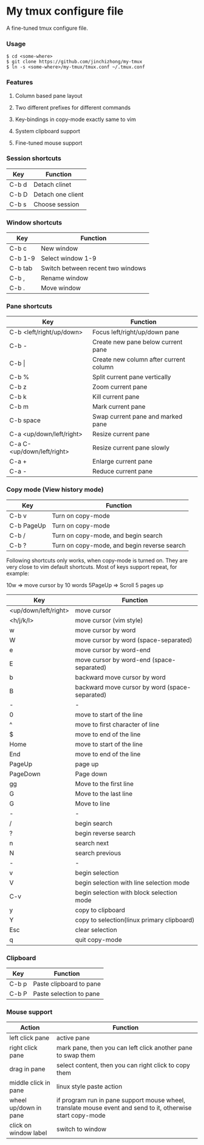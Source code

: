 My tmux configure file
======================

A fine-tuned tmux configure file.

### Usage

    $ cd <some-where>
    $ git clone https://github.com/jinchizhong/my-tmux
    $ ln -s <some-where>/my-tmux/tmux.conf ~/.tmux.conf

### Features

1. Column based pane layout

2. Two different prefixes for different commands

3. Key-bindings in copy-mode exactly same to vim

4. System clipboard support

5. Fine-tuned mouse support

### Session shortcuts

| Key           | Function             |
| ------------- | -------------------- |
| C-b d         | Detach clinet        |
| C-b D         | Detach one client    |
| C-b s         | Choose session       |

### Window shortcuts

| Key | Function |
| - | - |
| C-b c | New window |
| C-b 1-9 | Select window 1-9 |
| C-b tab | Switch between recent two windows |
| C-b , | Rename window |
| C-b . | Move window |

### Pane shortcuts

| Key | Function |
| - | - |
| C-b <left/right/up/down> | Focus left/right/up/down pane |
| C-b - | Create new pane below current pane |
| C-b \| | Create new column after current column |
| C-b % | Split current pane vertically |
| C-b z | Zoom current pane |
| C-b k | Kill current pane |
| C-b m | Mark current pane |
| C-b space | Swap current pane and marked pane |
| C-a <up/down/left/right> | Resize current pane |
| C-a C-<up/down/left/right> | Resize current pane slowly |
| C-a + | Enlarge current pane |
| C-a - | Reduce current pane |

### Copy mode (View history mode)

| Key | Function |
| - | - |
| C-b v | Turn on copy-mode |
| C-b PageUp | Turn on copy-mode |
| C-b / | Turn on copy-mode, and begin search |
| C-b ? | Turn on copy-mode, and begin reverse search |

Following shortcuts only works, when copy-mode is turned on. They are very close to vim default shortcuts.
Most of keys support repeat, for example:

10w => move cursor by 10 words
5PageUp => Scroll 5 pages up

| Key | Function |
| - | - |
| <up/down/left/right> | move cursor |
| <h/j/k/l> | move cursor (vim style) |
| w | move cursor by word |
| W | move cursor by word (space-separated) |
| e | move cursor by word-end |
| E | move cursor by word-end (space-separated) |
| b | backward move cursor by word |
| B | backward move cursor by word (space-separated) |
| - | - |
| 0 | move to start of the line |
| ^ | move to first character of line |
| $ | move to end of the line |
| Home | move to start of the line |
| End | move to end of the line |
| PageUp | page up |
| PageDown | Page down |
| gg | Move to the first line |
| G | Move to the last line |
| <num>G | Move to line <num> |
| - | - |
| / | begin search |
| ? | begin reverse search |
| n | search next |
| N | search previous |
| - | - |
| v | begin selection |
| V | begin selection with line selection mode |
| C-v | begin selection with block selection mode |
| y | copy to clipboard |
| Y | copy to selection(linux primary clipboard) |
| Esc | clear selection |
| q | quit copy-mode |

### Clipboard

| Key | Function |
| - | - |
| C-b p | Paste clipboard to pane |
| C-b P | Paste selection to pane |

### Mouse support

| Action | Function |
| - | - |
| left click pane | active pane |
| right click pane | mark pane, then you can left click another pane to swap them |
| drag in pane | select content, then you can right click to copy them |
| middle click in pane | linux style paste action |
| wheel up/down in pane | if program run in pane support mouse wheel, translate mouse event and send to it, otherwise start copy-mode |
| click on window label | switch to window |
